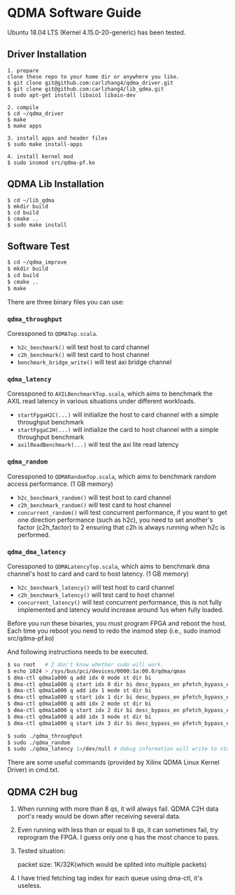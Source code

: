 # QDMA Software Guide
Ubuntu 18.04 LTS (Kernel 4.15.0-20-generic) has been tested.

## Driver Installation
```
1. prepare 
clone these repo to your home dir or anywhere you like.
$ git clone git@github.com:carlzhang4/qdma_driver.git
$ git clone git@github.com:carlzhang4/lib_qdma.git
$ sudo apt-get install libaio1 libaio-dev

2. compile
$ cd ~/qdma_driver
$ make
$ make apps

3. install apps and header files
$ sudo make install-apps

4. install kernel mod
$ sudo insmod src/qdma-pf.ko
```

## QDMA Lib Installation
```
$ cd ~/lib_qdma
$ mkdir build
$ cd build
$ cmake ..
$ sudo make install 
```

## Software Test
```bash
$ cd ~/qdma_improve
$ mkdir build 
$ cd build
$ cmake ..
$ make 
```
There are three binary files you can use:

### `qdma_throughput`
Coressponed to `QDMATop.scala`.
- `h2c_benchmark()` will test host to card channel
- `c2h_benchmark()` will test card to host channel
- `benchmark_bridge_write()` will test axi bridge channel

### `qdma_latency`
Coressponed to `AXILBenchmarkTop.scala`, which aims to benchmark the AXIL read latency in various situations under different workloads.
- `startFpgaH2C(...)` will initialize the host to card channel with a simple throughput benchmark
- `startFpgaC2H(...)` will initialize the card to host channel with a simple throughput benchmark
- `axilReadBenchmark(...)` will test the axi lite read latency

### `qdma_random`
Coressponed to `QDMARandomTop.scala`, which aims to benchmark random access performance. (1 GB memory)
- `h2c_benchmark_random()` will test host to card channel
- `c2h_benchmark_random()` will test card to host channel
- `concurrent_random()` will test concurrent performance, if you want to get one direction performance (such as h2c), you need to set another's factor (c2h_factor) to 2 ensuring that c2h is always running when h2c is performed. 

### `qdma_dma_latency`
Coressponed to `QDMALatencyTop.scala`, which aims to benchmark dma channel's host to card and card to host latency. (1 GB memory)
- `h2c_benchmark_latency()` will test host to card channel
- `c2h_benchmark_latency()` will test card to host channel
- `concurrent_latency()` will test concurrent performance, this is not fully implemented and latency would increase around 1us when fully loaded.

Before you run these binaries, you must program FPGA and reboot the host.
Each time you reboot you need to redo the insmod step (i.e., sudo insmod src/qdma-pf.ko)

And following instructions needs to be executed.
```bash
$ su root 	# I don't know whether sudo will work.
$ echo 1024 > /sys/bus/pci/devices/0000:1a:00.0/qdma/qmax
$ dma-ctl qdma1a000 q add idx 0 mode st dir bi
$ dma-ctl qdma1a000 q start idx 0 dir bi desc_bypass_en pfetch_bypass_en
$ dma-ctl qdma1a000 q add idx 1 mode st dir bi
$ dma-ctl qdma1a000 q start idx 1 dir bi desc_bypass_en pfetch_bypass_en
$ dma-ctl qdma1a000 q add idx 2 mode st dir bi
$ dma-ctl qdma1a000 q start idx 2 dir bi desc_bypass_en pfetch_bypass_en
$ dma-ctl qdma1a000 q add idx 3 mode st dir bi
$ dma-ctl qdma1a000 q start idx 3 dir bi desc_bypass_en pfetch_bypass_en

$ sudo ./qdma_throughput
$ sudo ./qdma_random
$ sudo ./qdma_latency 1>/dev/null # debug information will write to stdout, thus being ignored with the redirection to /dev/null
```
There are some useful commands  (provided by Xilinx QDMA Linux Kernel Driver) in cmd.txt.

## QDMA C2H bug
1. When running with more than 8 qs, it will always fail. QDMA C2H data port's ready would be down after receiving several data. 

2. Even running with less than or equal to 8 qs, it can sometimes fail, try reprogram the FPGA. I guess only one q has the most chance to pass.

3. Tested situation:

	packet size: 1K/32K(which would be splited into multiple packets)

4. I have tried fetching tag index for each queue using dma-ctl, it's useless.
